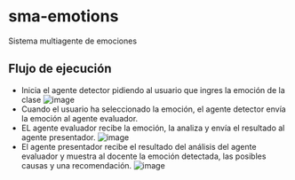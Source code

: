 # sma-emotions
Sistema multiagente de emociones

## Flujo de ejecución
- Inicia el agente detector pidiendo al usuario que ingres la emoción de la clase
![image](https://user-images.githubusercontent.com/11874274/158699889-d97df0c3-516c-4505-8ae3-7a3294396a26.png)
- Cuando el usuario ha seleccionado la emoción, el agente detector envía la emoción al agente evaluador.
- EL agente evaluador recibe la emoción, la analiza y envía el resultado al agente presentador.
![image](https://user-images.githubusercontent.com/11874274/158699957-9e2ed178-a8e5-4ee1-8ff3-56a2bc937b91.png)
- El agente presentador recibe el resultado del análisis del agente evaluador y muestra al docente la emoción detectada, las posibles causas y una recomendación.
![image](https://user-images.githubusercontent.com/11874274/158700068-1d9134bc-057e-4c9c-95f5-4060df4d32ba.png)
